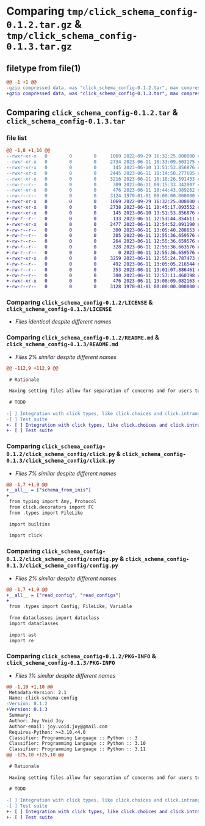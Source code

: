 # Comparing `tmp/click_schema_config-0.1.2.tar.gz` & `tmp/click_schema_config-0.1.3.tar.gz`

## filetype from file(1)

```diff
@@ -1 +1 @@
-gzip compressed data, was "click_schema_config-0.1.2.tar", max compression
+gzip compressed data, was "click_schema_config-0.1.3.tar", max compression
```

## Comparing `click_schema_config-0.1.2.tar` & `click_schema_config-0.1.3.tar`

### file list

```diff
@@ -1,8 +1,16 @@
--rwxr-xr-x   0        0        0     1069 2022-09-29 16:32:25.000000 click_schema_config-0.1.2/LICENSE
--rwxr-xr-x   0        0        0     2734 2023-06-11 10:33:09.603175 click_schema_config-0.1.2/README.md
--rwxr-xr-x   0        0        0      145 2023-06-10 13:51:53.856876 click_schema_config-0.1.2/click_schema_config/__init__.py
--rwxr-xr-x   0        0        0     2445 2023-06-11 10:14:58.277605 click_schema_config-0.1.2/click_schema_config/click.py
--rwxr-xr-x   0        0        0     3216 2023-06-11 10:18:26.591433 click_schema_config-0.1.2/click_schema_config/config.py
--rw-r--r--   0        0        0      309 2023-06-11 09:15:33.342807 click_schema_config-0.1.2/click_schema_config/types.py
--rwxr-xr-x   0        0        0      476 2023-06-11 10:44:43.989262 click_schema_config-0.1.2/pyproject.toml
--rw-r--r--   0        0        0     3124 1970-01-01 00:00:00.000000 click_schema_config-0.1.2/PKG-INFO
+-rwxr-xr-x   0        0        0     1069 2022-09-29 16:32:25.000000 click_schema_config-0.1.3/LICENSE
+-rwxr-xr-x   0        0        0     2738 2023-06-11 10:45:17.093552 click_schema_config-0.1.3/README.md
+-rwxr-xr-x   0        0        0      145 2023-06-10 13:51:53.856876 click_schema_config-0.1.3/click_schema_config/__init__.py
+-rw-r--r--   0        0        0      133 2023-06-11 12:53:44.854611 click_schema_config-0.1.3/click_schema_config/__init__.pyi
+-rwxr-xr-x   0        0        0     2477 2023-06-11 12:54:52.091190 click_schema_config-0.1.3/click_schema_config/click.py
+-rw-r--r--   0        0        0      300 2023-06-11 13:05:40.288853 click_schema_config-0.1.3/click_schema_config/click.pyi
+-rw-r--r--   0        0        0      305 2023-06-11 12:55:36.659576 click_schema_config-0.1.3/click_schema_config/click_schema_config/click.pyi
+-rw-r--r--   0        0        0      264 2023-06-11 12:55:36.659576 click_schema_config-0.1.3/click_schema_config/click_schema_config/config.pyi
+-rw-r--r--   0        0        0      328 2023-06-11 12:55:36.663576 click_schema_config-0.1.3/click_schema_config/click_schema_config/types.pyi
+-rw-r--r--   0        0        0        0 2023-06-11 12:55:36.659576 click_schema_config-0.1.3/click_schema_config/click_schema_config.pyi
+-rwxr-xr-x   0        0        0     3259 2023-06-11 12:55:24.787473 click_schema_config-0.1.3/click_schema_config/config.py
+-rw-r--r--   0        0        0      492 2023-06-11 13:05:05.216544 click_schema_config-0.1.3/click_schema_config/config.pyi
+-rw-r--r--   0        0        0      353 2023-06-11 13:01:07.886461 click_schema_config-0.1.3/click_schema_config/types.py
+-rw-r--r--   0        0        0      300 2023-06-11 12:57:11.460398 click_schema_config-0.1.3/click_schema_config/types.pyi
+-rwxr-xr-x   0        0        0      476 2023-06-11 13:08:09.082163 click_schema_config-0.1.3/pyproject.toml
+-rw-r--r--   0        0        0     3128 1970-01-01 00:00:00.000000 click_schema_config-0.1.3/PKG-INFO
```

### Comparing `click_schema_config-0.1.2/LICENSE` & `click_schema_config-0.1.3/LICENSE`

 * *Files identical despite different names*

### Comparing `click_schema_config-0.1.2/README.md` & `click_schema_config-0.1.3/README.md`

 * *Files 2% similar despite different names*

```diff
@@ -112,9 +112,9 @@
 
 # Rationale
 
 Having setting files allow for separation of concerns and for users to know what they are expected to tweak and modify. This library is here to provide schema specifications of settings.
 
 # TODO
 
-[ ] Integration with click types, like click.choices and click.intrange
-[ ] Test suite
+- [ ] Integration with click types, like click.choices and click.intrange
+- [ ] Test suite
```

### Comparing `click_schema_config-0.1.2/click_schema_config/click.py` & `click_schema_config-0.1.3/click_schema_config/click.py`

 * *Files 7% similar despite different names*

```diff
@@ -1,7 +1,9 @@
+__all__ = ["schema_from_inis"]
+
 from typing import Any, Protocol
 from click.decorators import FC
 from .types import FileLike
 
 import builtins
 
 import click
```

### Comparing `click_schema_config-0.1.2/click_schema_config/config.py` & `click_schema_config-0.1.3/click_schema_config/config.py`

 * *Files 2% similar despite different names*

```diff
@@ -1,7 +1,9 @@
+__all__ = ["read_config", "read_configs"]
+
 from .types import Config, FileLike, Variable
 
 from dataclasses import dataclass
 import dataclasses
 
 import ast
 import re
```

### Comparing `click_schema_config-0.1.2/PKG-INFO` & `click_schema_config-0.1.3/PKG-INFO`

 * *Files 1% similar despite different names*

```diff
@@ -1,10 +1,10 @@
 Metadata-Version: 2.1
 Name: click-schema-config
-Version: 0.1.2
+Version: 0.1.3
 Summary: 
 Author: Joy Void Joy
 Author-email: joy.void.joy@gmail.com
 Requires-Python: >=3.10,<4.0
 Classifier: Programming Language :: Python :: 3
 Classifier: Programming Language :: Python :: 3.10
 Classifier: Programming Language :: Python :: 3.11
@@ -125,10 +125,10 @@
 
 # Rationale
 
 Having setting files allow for separation of concerns and for users to know what they are expected to tweak and modify. This library is here to provide schema specifications of settings.
 
 # TODO
 
-[ ] Integration with click types, like click.choices and click.intrange
-[ ] Test suite
+- [ ] Integration with click types, like click.choices and click.intrange
+- [ ] Test suite
```

